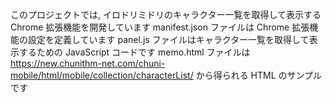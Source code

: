 このプロジェクトでは, イロドリミドリのキャラクター一覧を取得して表示する Chrome 拡張機能を開発しています
manifest.json ファイルは Chrome 拡張機能の設定を定義しています
panel.js ファイルはキャラクター一覧を取得して表示するための JavaScript コードです
memo.html ファイルは https://new.chunithm-net.com/chuni-mobile/html/mobile/collection/characterList/ から得られる HTML のサンプルです
